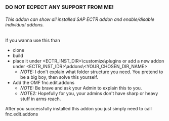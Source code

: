 ###  DO NOT ECPECT ANY SUPPORT FROM ME! 

######  This addon can show all installed SAP ECTR addon and enable/disable individual addons.

If you wanna use this than
 - clone
 - build
 - place it under <ECTR_INST_DIR>\customize\plugins or add a new addon under <ECTR_INST_IDR>\addons\\<YOUR_CHOSEN_DIR_NAME>
   - *NOTE:* I don't explain what folder structure you need. You pretend to be a big boy, then solve this yourself.
 - Add the OMF fnc.edit.addons
   - *NOTE:* Be brave and ask your Admin to explain this to you.
   - *NOTE2:* Hopefully for you, your admins don't have sharp or heavy stuff in arms reach.
  
After you successfully installed this addon you just simply need to call fnc.edit.addons
